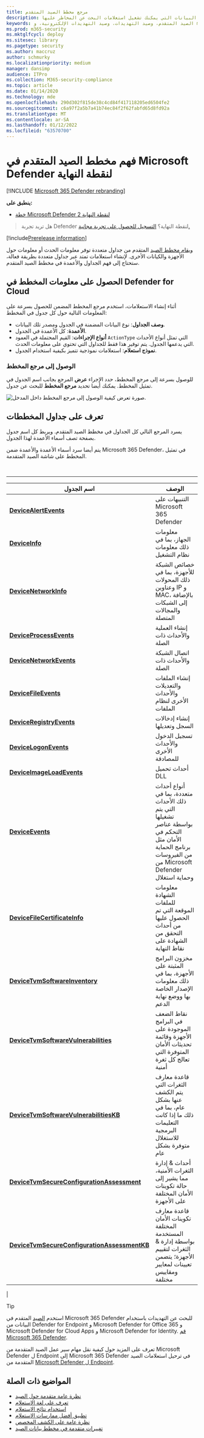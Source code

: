 ```yaml
---
title: مرجع مخطط الصيد المتقدم
description: تعرف على الجداول الموجودة في مخطط الصيد المتقدم لفهم البيانات التي يمكنك تشغيل استعلامات البحث عن المخاطر عليها.
keywords: الصيد المتقدم، وصيد التهديدات، وصيد التهديدات الإلكترونية، و mdatp، و microsoft defender atp، و microsoft defender لنقطة النهاية، وبحث wdatp، والاستعلام، وبيانات التعقب، ومرجع المخطط، و kusto، وجدول، وبيانات
ms.prod: m365-security
ms.mktglfcycl: deploy
ms.sitesec: library
ms.pagetype: security
ms.author: maccruz
author: schmurky
ms.localizationpriority: medium
manager: dansimp
audience: ITPro
ms.collection: M365-security-compliance
ms.topic: article
ms.date: 01/14/2020
ms.technology: mde
ms.openlocfilehash: 290d302f815de38c4cd84f417118205ed6504fe2
ms.sourcegitcommit: c6a97f2a5b7a41b74ec84f2f62fabfd65d8fd92a
ms.translationtype: MT
ms.contentlocale: ar-SA
ms.lasthandoff: 01/12/2022
ms.locfileid: "63570700"
---
```

# <a name="understand-the-advanced-hunting-schema-in-microsoft-defender-for-endpoint"></a>فهم مخطط الصيد المتقدم في Microsoft Defender لنقطة النهاية

[!INCLUDE [Microsoft 365 Defender rebranding](../../includes/microsoft-defender.md)]

**ينطبق على:**
- [خطة Microsoft Defender لنقطة النهاية 2](https://go.microsoft.com/fwlink/?linkid=2154037)

> هل تريد تجربة Defender لنقطة النهاية؟ [التسجيل للحصول على تجربة مجانية.](https://signup.microsoft.com/create-account/signup?products=7f379fee-c4f9-4278-b0a1-e4c8c2fcdf7e&ru=https://aka.ms/MDEp2OpenTrial?ocid=docs-wdatp-advancedhuntingref-abovefoldlink)

[!include[Prerelease information](../../includes/prerelease.md)]

[ويقام مخطط الصيد](advanced-hunting-overview.md) المتقدم من جداول متعددة توفر معلومات الحدث أو معلومات حول الأجهزة والكيانات الأخرى. لإنشاء استعلامات تمتد عبر جداول متعددة بطريقة فعالة، ستحتاج إلى فهم الجداول والأعمدة في مخطط الصيد المتقدم.

## <a name="get-schema-information-in-the-defender-for-cloud"></a>الحصول على معلومات المخطط في Defender for Cloud

أثناء إنشاء الاستعلامات، استخدم مرجع المخطط المضمن للحصول بسرعة على المعلومات التالية حول كل جدول في المخطط:

- **وصف الجداول**: نوع البيانات المضمنة في الجدول ومصدر تلك البيانات.
- **الأعمدة**: كل الأعمدة في الجدول.
- **أنواع الإجراءات**: القيم المحتملة في العمود `ActionType` التي تمثل أنواع الأحداث التي يدعمها الجدول. يتم توفير هذا فقط للجداول التي تحتوي على معلومات الحدث.
- **نموذج استعلام**: استعلامات نموذجية تتميز بكيفية استخدام الجدول.

### <a name="access-the-schema-reference"></a>الوصول إلى مرجع المخطط

للوصول بسرعة إلى مرجع المخطط، حدد الإجراء **عرض** المرجع بجانب اسم الجدول في تمثيل المخطط. يمكنك أيضا تحديد **مرجع المخطط** للبحث عن جدول.

![صورة تعرض كيفية الوصول إلى مرجع المخطط داخل المدخل.](images/ah-reference.png)

## <a name="learn-the-schema-tables"></a>تعرف على جداول المخططات

يسرد المرجع التالي كل الجداول في مخطط الصيد المتقدم. ويربط كل اسم جدول بصفحة تصف أسماء الأعمدة لهذا الجدول.

يتم أيضا سرد أسماء الأعمدة والأعمدة ضمن Microsoft 365 Defender، في تمثيل المخطط على شاشة الصيد المتقدمة.

<br>

****

|اسم الجدول|الوصف|
|---|---|
|**[DeviceAlertEvents](advanced-hunting-devicealertevents-table.md)**|التنبيهات على Microsoft 365 Defender |
|**[DeviceInfo](advanced-hunting-deviceinfo-table.md)**|معلومات الجهاز، بما في ذلك معلومات نظام التشغيل|
|**[DeviceNetworkInfo](advanced-hunting-devicenetworkinfo-table.md)**|خصائص الشبكة للأجهزة، بما في ذلك المحولات وعناوين IP و MAC، بالإضافة إلى الشبكات والمجالات المتصلة|
|**[DeviceProcessEvents](advanced-hunting-deviceprocessevents-table.md)**|إنشاء العملية والأحداث ذات الصلة|
|**[DeviceNetworkEvents](advanced-hunting-devicenetworkevents-table.md)**|اتصال الشبكة والأحداث ذات الصلة|
|**[DeviceFileEvents](advanced-hunting-devicefileevents-table.md)**|إنشاء الملفات والتعديلات والأحداث الأخرى لنظام الملفات|
|**[DeviceRegistryEvents](advanced-hunting-deviceregistryevents-table.md)**|إنشاء إدخالات السجل وتعديلها|
|**[DeviceLogonEvents](advanced-hunting-devicelogonevents-table.md)**|تسجيل الدخول والأحداث الأخرى للمصادقة|
|**[DeviceImageLoadEvents](advanced-hunting-deviceimageloadevents-table.md)**|أحداث تحميل DLL|
|**[DeviceEvents](advanced-hunting-deviceevents-table.md)**|أنواع أحداث متعددة، بما في ذلك الأحداث التي يتم تشغيلها بواسطة عناصر التحكم في الأمان مثل برنامج الحماية من الفيروسات من Microsoft Defender وحماية استغلال|
|**[DeviceFileCertificateInfo](advanced-hunting-devicefilecertificateinfo-table.md)**|معلومات الشهادة للملفات الموقعة التي تم الحصول عليها من أحداث التحقق من الشهادة على نقاط النهاية|
|**[DeviceTvmSoftwareInventory](advanced-hunting-devicetvmsoftwareinventory-table.md)**|مخزون البرامج المثبتة على الأجهزة، بما في ذلك معلومات الإصدار الخاصة بها ووضع نهاية الدعم|
|**[DeviceTvmSoftwareVulnerabilities](advanced-hunting-devicetvmsoftwarevulnerabilities-table.md)**|نقاط الضعف في البرامج الموجودة على الأجهزة وقائمة تحديثات الأمان المتوفرة التي تعالج كل ثغرة أمنية|
|**[DeviceTvmSoftwareVulnerabilitiesKB](advanced-hunting-devicetvmsoftwarevulnerabilitieskb-table.md)**|قاعدة معارف الثغرات التي يتم الكشف عنها بشكل عام، بما في ذلك ما إذا كانت التعليمات البرمجية للاستغلال متوفرة بشكل عام|
|**[DeviceTvmSecureConfigurationAssessment](advanced-hunting-devicetvmsecureconfigurationassessment-table.md)**|أحداث & إدارة الثغرات الأمنية، مما يشير إلى حالة تكوينات الأمان المختلفة على الأجهزة|
|**[DeviceTvmSecureConfigurationAssessmentKB](advanced-hunting-devicetvmsecureconfigurationassessmentkb-table.md)**|قاعدة معارف تكوينات الأمان المختلفة المستخدمة بواسطة إدارة & الثغرات لتقييم الأجهزة؛ يتضمن تعيينات لمعايير ومقاييس مختلفة|
|

> [!TIP]
> استخدم [الصيد](/microsoft-365/security/defender/advanced-hunting-overview) المتقدم في Microsoft 365 Defender للبحث عن التهديدات باستخدام البيانات من Defender for Endpoint و Microsoft Defender for Office 365 و Microsoft Defender for Cloud Apps و Microsoft Defender for Identity. [قم Microsoft 365 Defender](/microsoft-365/security/defender/m365d-enable).

تعرف على المزيد حول كيفية نقل مهام سير عمل الصيد المتقدمة من Microsoft Defender ل Endpoint إلى Microsoft 365 Defender في ترحيل استعلامات الصيد المتقدمة من [Microsoft Defender ل Endpoint](/microsoft-365/security/defender/advanced-hunting-migrate-from-mde).

## <a name="related-topics"></a>المواضيع ذات الصلة

- [نظرة عامة متقدمة حول الصيد](advanced-hunting-overview.md)
- [تعرف على لغة الاستعلام](advanced-hunting-query-language.md)
- [استخدام نتائج الاستعلام](advanced-hunting-query-results.md)
- [تطبيق أفضل ممارسات الاستعلام](advanced-hunting-best-practices.md)
- [نظرة عامة على الكشف المخصص](overview-custom-detections.md)
- [تغييرات متقدمة في مخطط بيانات الصيد](https://techcommunity.microsoft.com/t5/microsoft-defender-atp/advanced-hunting-data-schema-changes/ba-p/1043914)
